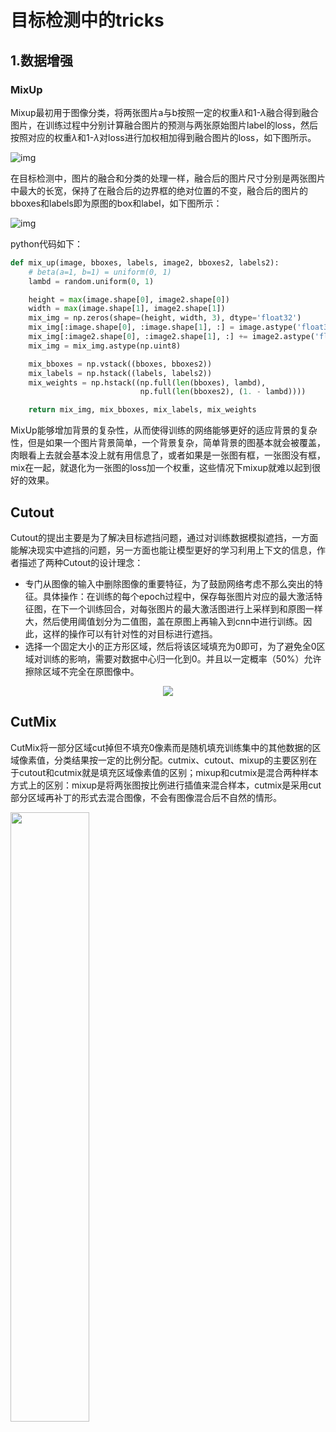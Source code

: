 # 目标检测中的tricks
## 1.数据增强
### MixUp
Mixup最初用于图像分类，将两张图片a与b按照一定的权重$\lambda$和1-$\lambda$融合得到融合图片，在训练过程中分别计算融合图片的预测与两张原始图片label的loss，然后按照对应的权重$\lambda$和1-$\lambda$对loss进行加权相加得到融合图片的loss，如下图所示。

![img](https://pic3.zhimg.com/v2-4e09d5f5f759fb2015ef72bf15fc9076_b.png)

在目标检测中，图片的融合和分类的处理一样，融合后的图片尺寸分别是两张图片中最大的长宽，保持了在融合后的边界框的绝对位置的不变，融合后的图片的bboxes和labels即为原图的box和label，如下图所示：

![img](https://pic2.zhimg.com/80/v2-a24e855e639eeb4f3a480ba2b6053789_1440w.jpg?source=1940ef5c)

python代码如下：

```python
def mix_up(image, bboxes, labels, image2, bboxes2, labels2):
    # beta(a=1, b=1) = uniform(0, 1)
    lambd = random.uniform(0, 1)

    height = max(image.shape[0], image2.shape[0])
    width = max(image.shape[1], image2.shape[1])
    mix_img = np.zeros(shape=(height, width, 3), dtype='float32')
    mix_img[:image.shape[0], :image.shape[1], :] = image.astype('float32') * lambd
    mix_img[:image2.shape[0], :image2.shape[1], :] += image2.astype('float32') * (1. - lambd)
    mix_img = mix_img.astype(np.uint8)

    mix_bboxes = np.vstack((bboxes, bboxes2))
    mix_labels = np.hstack((labels, labels2))
    mix_weights = np.hstack((np.full(len(bboxes), lambd),
                             np.full(len(bboxes2), (1. - lambd))))

    return mix_img, mix_bboxes, mix_labels, mix_weights
```

MixUp能够增加背景的复杂性，从而使得训练的网络能够更好的适应背景的复杂性，但是如果一个图片背景简单，一个背景复杂，简单背景的图基本就会被覆盖，肉眼看上去就会基本没上就有用信息了，或者如果是一张图有框，一张图没有框，mix在一起，就退化为一张图的loss加一个权重，这些情况下mixup就难以起到很好的效果。
## Cutout
Cutout的提出主要是为了解决目标遮挡问题，通过对训练数据模拟遮挡，一方面能解决现实中遮挡的问题，另一方面也能让模型更好的学习利用上下文的信息，作者描述了两种Cutout的设计理念：
+ 专门从图像的输入中删除图像的重要特征，为了鼓励网络考虑不那么突出的特征。具体操作：在训练的每个epoch过程中，保存每张图片对应的最大激活特征图，在下一个训练回合，对每张图片的最大激活图进行上采样到和原图一样大，然后使用阈值划分为二值图，盖在原图上再输入到cnn中进行训练。因此，这样的操作可以有针对性的对目标进行遮挡。
+ 选择一个固定大小的正方形区域，然后将该区域填充为0即可，为了避免全0区域对训练的影响，需要对数据中心归一化到0。并且以一定概率（50%）允许擦除区域不完全在原图像中。

<div align=center>
<img src="https://images.gitee.com/uploads/images/2021/0929/091837_bc056072_9801188.png" sytle="zoom:70%;" />
</div>

## CutMix
CutMix将一部分区域cut掉但不填充0像素而是随机填充训练集中的其他数据的区域像素值，分类结果按一定的比例分配。cutmix、cutout、mixup的主要区别在于cutout和cutmix就是填充区域像素值的区别；mixup和cutmix是混合两种样本方式上的区别：mixup是将两张图按比例进行插值来混合样本，cutmix是采用cut部分区域再补丁的形式去混合图像，不会有图像混合后不自然的情形。
<div align=cneter>
<img src="https://images.gitee.com/uploads/images/2021/0929/093459_e27e02ab_9801188.png" width="50%" height="50%" />
</div>